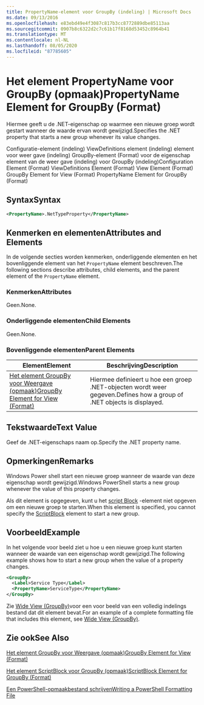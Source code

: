 ```yaml
---
title: PropertyName-element voor GroupBy (indeling) | Microsoft Docs
ms.date: 09/13/2016
ms.openlocfilehash: e83ebd49e4f3087c817b3cc8772889dbe85113aa
ms.sourcegitcommit: 0907b8c6322d2c7c61b17f8168d53452c8964b41
ms.translationtype: MT
ms.contentlocale: nl-NL
ms.lasthandoff: 08/05/2020
ms.locfileid: "87785605"
---
```

# <a name="propertyname-element-for-groupby-format"></a><span data-ttu-id="1c642-102">Het element PropertyName voor GroupBy (opmaak)</span><span class="sxs-lookup"><span data-stu-id="1c642-102">PropertyName Element for GroupBy (Format)</span></span>

<span data-ttu-id="1c642-103">Hiermee geeft u de .NET-eigenschap op waarmee een nieuwe groep wordt gestart wanneer de waarde ervan wordt gewijzigd.</span><span class="sxs-lookup"><span data-stu-id="1c642-103">Specifies the .NET property that starts a new group whenever its value changes.</span></span>

<span data-ttu-id="1c642-104">Configuratie-element (indeling) ViewDefinitions element (indeling) element voor weer gave (indeling) GroupBy-element (Format) voor de eigenschap element van de weer gave (indeling) voor GroupBy (indeling)</span><span class="sxs-lookup"><span data-stu-id="1c642-104">Configuration Element (Format) ViewDefinitions Element (Format) View Element (Format) GroupBy Element for View (Format) PropertyName Element for GroupBy (Format)</span></span>

## <a name="syntax"></a><span data-ttu-id="1c642-105">Syntax</span><span class="sxs-lookup"><span data-stu-id="1c642-105">Syntax</span></span>

```xml
<PropertyName>.NetTypeProperty</PropertyName>
```

## <a name="attributes-and-elements"></a><span data-ttu-id="1c642-106">Kenmerken en elementen</span><span class="sxs-lookup"><span data-stu-id="1c642-106">Attributes and Elements</span></span>

<span data-ttu-id="1c642-107">In de volgende secties worden kenmerken, onderliggende elementen en het bovenliggende element van het `PropertyName` element beschreven.</span><span class="sxs-lookup"><span data-stu-id="1c642-107">The following sections describe attributes, child elements, and the parent element of the `PropertyName` element.</span></span>

### <a name="attributes"></a><span data-ttu-id="1c642-108">Kenmerken</span><span class="sxs-lookup"><span data-stu-id="1c642-108">Attributes</span></span>

<span data-ttu-id="1c642-109">Geen.</span><span class="sxs-lookup"><span data-stu-id="1c642-109">None.</span></span>

### <a name="child-elements"></a><span data-ttu-id="1c642-110">Onderliggende elementen</span><span class="sxs-lookup"><span data-stu-id="1c642-110">Child Elements</span></span>

<span data-ttu-id="1c642-111">Geen.</span><span class="sxs-lookup"><span data-stu-id="1c642-111">None.</span></span>

### <a name="parent-elements"></a><span data-ttu-id="1c642-112">Bovenliggende elementen</span><span class="sxs-lookup"><span data-stu-id="1c642-112">Parent Elements</span></span>

|<span data-ttu-id="1c642-113">Element</span><span class="sxs-lookup"><span data-stu-id="1c642-113">Element</span></span>|<span data-ttu-id="1c642-114">Beschrijving</span><span class="sxs-lookup"><span data-stu-id="1c642-114">Description</span></span>|
|-------------|-----------------|
|[<span data-ttu-id="1c642-115">Het element GroupBy voor Weergave (opmaak)</span><span class="sxs-lookup"><span data-stu-id="1c642-115">GroupBy Element for View (Format)</span></span>](./groupby-element-for-view-format.md)|<span data-ttu-id="1c642-116">Hiermee definieert u hoe een groep .NET-objecten wordt weer gegeven.</span><span class="sxs-lookup"><span data-stu-id="1c642-116">Defines how a group of .NET objects is displayed.</span></span>|

## <a name="text-value"></a><span data-ttu-id="1c642-117">Tekstwaarde</span><span class="sxs-lookup"><span data-stu-id="1c642-117">Text Value</span></span>

<span data-ttu-id="1c642-118">Geef de .NET-eigenschaps naam op.</span><span class="sxs-lookup"><span data-stu-id="1c642-118">Specify the .NET property name.</span></span>

## <a name="remarks"></a><span data-ttu-id="1c642-119">Opmerkingen</span><span class="sxs-lookup"><span data-stu-id="1c642-119">Remarks</span></span>

<span data-ttu-id="1c642-120">Windows Power shell start een nieuwe groep wanneer de waarde van deze eigenschap wordt gewijzigd.</span><span class="sxs-lookup"><span data-stu-id="1c642-120">Windows PowerShell starts a new group whenever the value of this property changes.</span></span>

<span data-ttu-id="1c642-121">Als dit element is opgegeven, kunt u het [script Block](./scriptblock-element-for-groupby-format.md) -element niet opgeven om een nieuwe groep te starten.</span><span class="sxs-lookup"><span data-stu-id="1c642-121">When this element is specified, you cannot specify the [ScriptBlock](./scriptblock-element-for-groupby-format.md) element to start a new group.</span></span>

## <a name="example"></a><span data-ttu-id="1c642-122">Voorbeeld</span><span class="sxs-lookup"><span data-stu-id="1c642-122">Example</span></span>

<span data-ttu-id="1c642-123">In het volgende voor beeld ziet u hoe u een nieuwe groep kunt starten wanneer de waarde van een eigenschap wordt gewijzigd.</span><span class="sxs-lookup"><span data-stu-id="1c642-123">The following example shows how to start a new group when the value of a property changes.</span></span>

```xml
<GroupBy>
  <Label>Service Type</Label>
  <PropertyName>ServiceType</PropertyName>
</GroupBy>

```

<span data-ttu-id="1c642-124">Zie [Wide View (GroupBy)](./wide-view-groupby.md)voor een voor beeld van een volledig indelings bestand dat dit element bevat.</span><span class="sxs-lookup"><span data-stu-id="1c642-124">For an example of a complete formatting file that includes this element, see [Wide View (GroupBy)](./wide-view-groupby.md).</span></span>

## <a name="see-also"></a><span data-ttu-id="1c642-125">Zie ook</span><span class="sxs-lookup"><span data-stu-id="1c642-125">See Also</span></span>

[<span data-ttu-id="1c642-126">Het element GroupBy voor Weergave (opmaak)</span><span class="sxs-lookup"><span data-stu-id="1c642-126">GroupBy Element for View (Format)</span></span>](./groupby-element-for-view-format.md)

[<span data-ttu-id="1c642-127">Het element ScriptBlock voor GroupBy (opmaak)</span><span class="sxs-lookup"><span data-stu-id="1c642-127">ScriptBlock Element for GroupBy (Format)</span></span>](./scriptblock-element-for-groupby-format.md)

[<span data-ttu-id="1c642-128">Een PowerShell-opmaakbestand schrijven</span><span class="sxs-lookup"><span data-stu-id="1c642-128">Writing a PowerShell Formatting File</span></span>](./writing-a-powershell-formatting-file.md)
